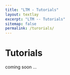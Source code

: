 ```yaml
---
title: "LTM - Tutorials"
layout: textlay
excerpt: "LTM -- Tutorials"
sitemap: false
permalink: /turorials/
---
```


# Tutorials

coming soon ...
